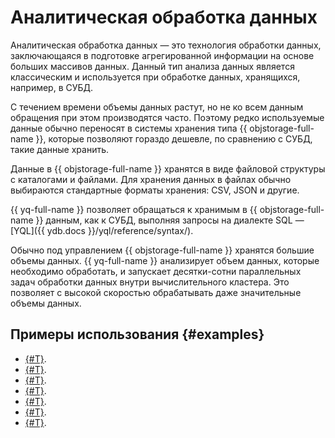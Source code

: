 # Аналитическая обработка данных

Аналитическая обработка данных — это технология обработки данных, заключающаяся в подготовке агрегированной информации на основе больших массивов данных. Данный тип анализа данных является классическим и используется при обработке данных, хранящихся, например, в СУБД.

С течением времени объемы данных растут, но не ко всем данным обращения при этом производятся часто. Поэтому редко используемые данные обычно переносят в системы хранения типа {{ objstorage-full-name }}, которые позволяют гораздо дешевле, по сравнению с СУБД, такие данные хранить. 

Данные в {{ objstorage-full-name }} хранятся в виде файловой структуры с каталогами и файлами. Для хранения данных в файлах обычно выбираются стандартные форматы хранения: CSV, JSON и другие.

{{ yq-full-name }} позволяет обращаться к хранимым в {{ objstorage-full-name }} данным, как к СУБД, выполняя запросы на диалекте SQL — [YQL]({{ ydb.docs }}/yql/reference/syntax/).

Обычно под управлением {{ objstorage-full-name }} хранятся большие объемы данных. {{ yq-full-name }} анализирует объем данных, которые необходимо обработать, и запускает десятки-сотни параллельных задач обработки данных внутри вычислительного кластера. Это позволяет с высокой скоростью обрабатывать даже значительные объемы данных.

## Примеры использования {#examples}

* [{#T}](../tutorials/jupyter.md).
* [{#T}](../tutorials/yq.md).
* [{#T}](../tutorials/datalens.md).
* [{#T}](../tutorials/billing.md).
* [{#T}](../tutorials/yq-clickhouse.md).
* [{#T}](../tutorials/yq-postgre.md).
* [{#T}](../tutorials/yq-storage.md).